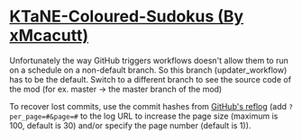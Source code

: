 # [KTaNE-Coloured-Sudokus (By xMcacutt)](https://github.com/xMcacutt/KTaNE-Coloured-Sudokus)

Unfortunately the way GitHub triggers workflows doesn't allow them to run on a schedule on a non-default branch. So this branch (updater_workflow) has to be the default. Switch to a different branch to see the source code of the mod (for ex. master -> the master branch of the mod)

To recover lost commits, use the commit hashes from [GitHub's reflog](https://api.github.com/repos/KtaneModules/KTaNE-Coloured-Sudokus-xMcacutt/events) (add `?per_page=#&page=#` to the log URL to increase the page size (maximum is 100, default is 30) and/or specify the page number (default is 1)).
